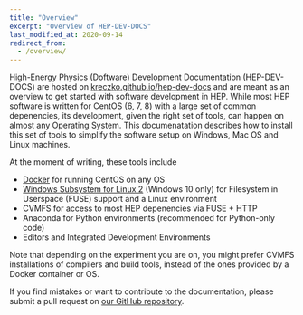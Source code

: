 ```yaml
---
title: "Overview"
excerpt: "Overview of HEP-DEV-DOCS"
last_modified_at: 2020-09-14
redirect_from:
  - /overview/
---
```

High-Energy Physics (Doftware) Development Documentation (HEP-DEV-DOCS) are hosted on [kreczko.github.io/hep-dev-docs](https://kreczko.github.io/hep-dev-docs/) and are meant as an overview to get started with software development in HEP.
While most HEP software is written for CentOS (6, 7, 8) with a large set of common depenencies, its development, given the right set of tools, can happen on almost any Operating System. This documenatation describes how to install this set of tools to simplify the software setup on Windows, Mac OS and Linux machines.

At the moment of writing, these tools include

- [Docker](docker) for running CentOS on any OS
- [Windows Subsystem for Linux 2](wsl) (Windows 10 only) for Filesystem in Userspace (FUSE) support and a Linux environment
- CVMFS for access to most HEP depenencies via FUSE + HTTP
- Anaconda for Python environments (recommended for Python-only code)
- Editors and Integrated Development Environments

Note that depending on the experiment you are on, you might prefer CVMFS installations of compilers and build tools,
instead of the ones provided by a Docker container or OS.

If you find mistakes or want to contribute to the documentation, please submit a pull request on [our GitHub repository](https://github.com/kreczko/hep-dev-docs).

